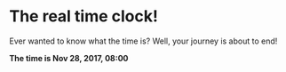 # The real time clock!

Ever wanted to know what the time is? Well, your journey is about to end!

**The time is Nov 28, 2017, 08:00**